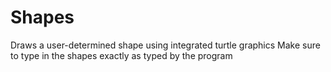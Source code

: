 # Shapes

 Draws a user-determined shape using integrated turtle graphics
 Make sure to type in the shapes exactly as typed by the program
